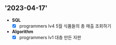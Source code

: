 ## '2023-04-17'

+ **SQL**
  + [x] programmers lv4 5월 식품들의 총 매출 조회하기
  
+ **Algorithm**
  + [x] programmers lv1 대충 만든 자판
